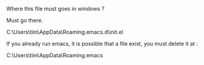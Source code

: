 
Where this file must goes in windows ?

Must go there.

C:\Users\tim\AppData\Roaming\.emacs.d\init.el

If you already run emacs, it is possible that a file exist, you must delete it at : 

C:\Users\tim\AppData\Roaming\.emacs
